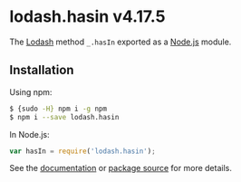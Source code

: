 # lodash.hasin v4.17.5

The [Lodash](https://lodash.com/) method `_.hasIn` exported as a [Node.js](https://nodejs.org/) module.

## Installation

Using npm:
```bash
$ {sudo -H} npm i -g npm
$ npm i --save lodash.hasin
```

In Node.js:
```js
var hasIn = require('lodash.hasin');
```

See the [documentation](https://lodash.com/docs#hasIn) or [package source](https://github.com/lodash/lodash/blob/4.17.5-npm-packages/lodash.hasin) for more details.
